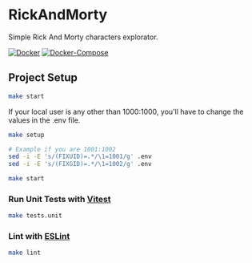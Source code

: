 # RickAndMorty

Simple Rick And Morty characters explorator.

[![Docker](https://img.shields.io/badge/Docker-v20.10-yellowgreen.svg)](https://www.docker.com/)
[![Docker-Compose](https://img.shields.io/badge/DockerCompose-v1.29-blueviolet.svg)](https://www.docker.com/)

## Project Setup

```sh
make start
```

If your local user is any other than 1000:1000, you'll have to change the values in the .env file. 
```sh
make setup

# Example if you are 1001:1002
sed -i -E 's/(FIXUID)=.*/\1=1001/g' .env
sed -i -E 's/(FIXGID)=.*/\1=1002/g' .env

make start
```

### Run Unit Tests with [Vitest](https://vitest.dev/)

```sh
make tests.unit
```

### Lint with [ESLint](https://eslint.org/)

```sh
make lint
```
